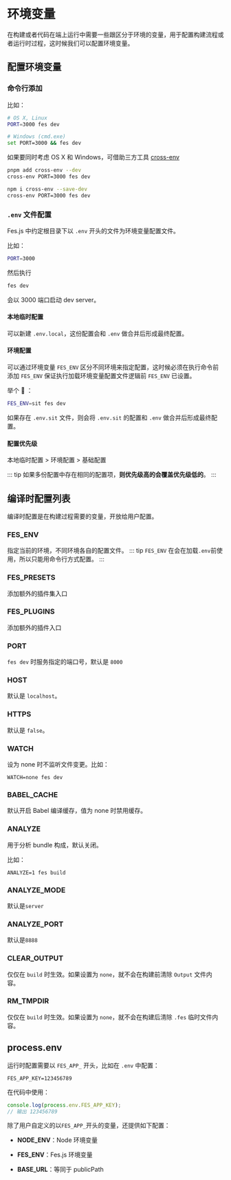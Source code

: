 # 环境变量

在构建或者代码在端上运行中需要一些跟区分于环境的变量，用于配置构建流程或者运行时过程，这时候我们可以配置环境变量。

## 配置环境变量

### 命令行添加

比如：

```bash
# OS X, Linux
PORT=3000 fes dev

# Windows (cmd.exe)
set PORT=3000 && fes dev
```

如果要同时考虑 OS X 和 Windows，可借助三方工具 [cross-env](https://github.com/kentcdodds/cross-env)
<CodeGroup>
<CodeGroupItem title="PNPM" active>

```bash
pnpm add cross-env --dev
cross-env PORT=3000 fes dev
```

  </CodeGroupItem>
  <CodeGroupItem title="NPM">

```bash
npm i cross-env --save-dev
cross-env PORT=3000 fes dev
```

  </CodeGroupItem>
</CodeGroup>

### `.env` 文件配置

Fes.js 中约定根目录下以 `.env` 开头的文件为环境变量配置文件。

比如：

```bash
PORT=3000
```

然后执行

```bash
fes dev
```

会以 3000 端口启动 dev server。

#### 本地临时配置

可以新建 `.env.local`，这份配置会和 `.env` 做合并后形成最终配置。

#### 环境配置

可以通过环境变量 `FES_ENV` 区分不同环境来指定配置，这时候必须在执行命令前添加 `FES_ENV` 保证执行加载环境变量配置文件逻辑前 `FES_ENV` 已设置。

举个 🌰 ：

```bash
FES_ENV=sit fes dev
```

如果存在 `.env.sit` 文件，则会将 `.env.sit` 的配置和 `.env` 做合并后形成最终配置。

#### 配置优先级

本地临时配置 > 环境配置 > 基础配置

::: tip
如果多份配置中存在相同的配置项，**则优先级高的会覆盖优先级低的**。
:::

## 编译时配置列表

编译时配置是在构建过程需要的变量，开放给用户配置。

### FES_ENV

指定当前的环境，不同环境各自的配置文件。
::: tip
`FES_ENV` 在会在加载`.env`前使用，所以只能用命令行方式配置。
:::

### FES_PRESETS

添加额外的插件集入口

### FES_PLUGINS

添加额外的插件入口

### PORT

`fes dev` 时服务指定的端口号，默认是 `8000`

### HOST

默认是 `localhost`。

### HTTPS

默认是 `false`。

### WATCH

设为 none 时不监听文件变更。比如：

```
WATCH=none fes dev
```

### BABEL_CACHE

默认开启 Babel 编译缓存，值为 none 时禁用缓存。

### ANALYZE

用于分析 bundle 构成，默认关闭。

比如：

```
ANALYZE=1 fes build
```

### ANALYZE_MODE

默认是`server`

### ANALYZE_PORT

默认是`8888`

### CLEAR_OUTPUT

仅仅在 `build` 时生效。如果设置为 `none`，就不会在构建前清除 `Output` 文件内容。

### RM_TMPDIR

仅仅在 `build` 时生效。如果设置为 `none`，就不会在构建后清除 `.fes` 临时文件内容。

## process.env

运行时配置需要以 `FES_APP_` 开头，比如在 `.env` 中配置：

```
FES_APP_KEY=123456789
```

在代码中使用：

```js
console.log(process.env.FES_APP_KEY);
// 输出 123456789
```

除了用户自定义的以`FES_APP_`开头的变量，还提供如下配置：

-   **NODE_ENV**：Node 环境变量

-   **FES_ENV**：Fes.js 环境变量

-   **BASE_URL**：等同于 publicPath
